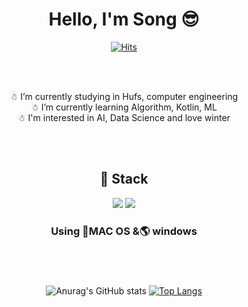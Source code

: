 <div align="center">
 
# Hello, I'm Song 😎
  
[![Hits](https://hits.seeyoufarm.com/api/count/incr/badge.svg?url=https%3A%2F%2Fgithub.com%2FSongGaHyeon%2FSongGaHyeon%2Fblob%2Fmain%2FREADME.md&count_bg=%23FFB191&title_bg=%23FCC5D5&icon=&icon_color=%23DFD3E6&title=hits&edge_flat=false)](https://hits.seeyoufarm.com)
 
 
<img alt="" class="hCL kVc L4E MIw" fetchpriority="auto" loading="auto" src="https://i.pinimg.com/originals/fa/e8/c3/fae8c3b75ade65c30882a52a3f74723f.gif">
 
 <br><br>
☃ I’m currently studying in Hufs, computer engineering <br>
☃ I’m currently learning Algorithm, Kotlin, ML <br>
☃ I'm interested in AI, Data Science and love winter<br>


 <br><br>
## 🔎 Stack 
  
<div>
<img src="https://img.shields.io/badge/Python-3776AB?style=for-the-badge&logo=Python&logoColor=white"/></a>
<img src="https://img.shields.io/badge/C++-00599C?style=for-the-badge&logo=cpp&logoColor=white"/><br/>
</div>


<h3 align="center"> Using 🍎MAC OS &🌎 windows </h3>
<h3 align="center"> </h3>

<br><br>

![Anurag's GitHub stats](https://github-readme-stats.vercel.app/api?username=SongGaHyeon&show_icons=true&theme=radical)
[![Top Langs](https://github-readme-stats.vercel.app/api/top-langs/?username=leemember&layout=compact)](https://github.com/leemember/github-readme-stats)

</div>


